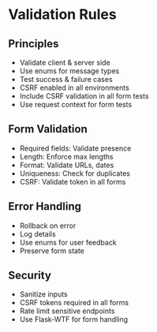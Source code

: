 # Validation Rules
## Principles
- Validate client & server side
- Use enums for message types
- Test success & failure cases
- CSRF enabled in all environments
- Include CSRF validation in all form tests
- Use request context for form tests

## Form Validation
- Required fields: Validate presence
- Length: Enforce max lengths
- Format: Validate URLs, dates
- Uniqueness: Check for duplicates
- CSRF: Validate token in all forms

## Error Handling
- Rollback on error
- Log details
- Use enums for user feedback
- Preserve form state

## Security
- Sanitize inputs
- CSRF tokens required in all forms
- Rate limit sensitive endpoints
- Use Flask-WTF for form handling

